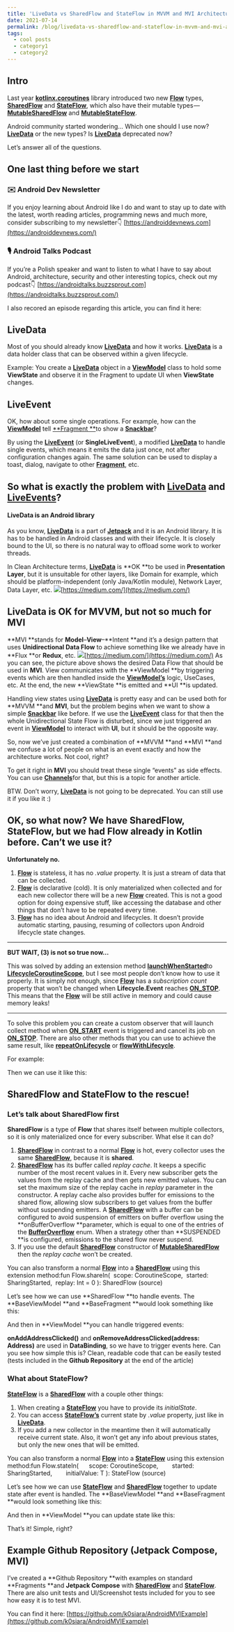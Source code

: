 ```yaml
---
title: 'LiveData vs SharedFlow and StateFlow in MVVM and MVI Architecture'
date: 2021-07-14
permalink: /blog/livedata-vs-sharedflow-and-stateflow-in-mvvm-and-mvi-architecture/
tags:
  - cool posts
  - category1
  - category2
---
```


## Intro

Last year [**kotlinx.coroutines**](https://kotlin.github.io/kotlinx.coroutines/) library introduced two new [**Flow**](https://kotlin.github.io/kotlinx.coroutines/kotlinx-coroutines-core/kotlinx.coroutines.flow/-flow/index.html) types, [**SharedFlow**](https://kotlin.github.io/kotlinx.coroutines/kotlinx-coroutines-core/kotlinx.coroutines.flow/-shared-flow/index.html) and [**StateFlow**](https://kotlin.github.io/kotlinx.coroutines/kotlinx-coroutines-core/kotlinx.coroutines.flow/-state-flow/index.html), which also have their mutable types — [**MutableSharedFlow**](https://kotlin.github.io/kotlinx.coroutines/kotlinx-coroutines-core/kotlinx.coroutines.flow/-mutable-shared-flow/index.html) and [**MutableStateFlow**](https://kotlin.github.io/kotlinx.coroutines/kotlinx-coroutines-core/kotlinx.coroutines.flow/-mutable-state-flow/index.html).

Android community started wondering… Which one should I use now? [**LiveData**](https://developer.android.com/reference/androidx/lifecycle/LiveData) or the new types? Is [**LiveData**](https://developer.android.com/reference/androidx/lifecycle/LiveData) deprecated now?

Let’s answer all of the questions.

## ******One last thing before we start******

### ✉️ Android Dev Newsletter

If you enjoy learning about Android like I do and want to stay up to date with the latest, worth reading articles, programming news and much more, consider subscribing to my newsletter👇
[https://androiddevnews.com](https://androiddevnews.com/)

### 🎙 Android Talks Podcast

If you’re a Polish speaker and want to listen to what I have to say about Android, architecture, security and other interesting topics, check out my podcast👇
[https://androidtalks.buzzsprout.com](https://androidtalks.buzzsprout.com/)

I also recored an episode regarding this article, you can find it here:

## LiveData

Most of you should already know [**LiveData**](https://developer.android.com/reference/androidx/lifecycle/LiveData) and how it works. [**LiveData**](https://developer.android.com/reference/androidx/lifecycle/LiveData) is a data holder class that can be observed within a given lifecycle.

Example:
You create a [**LiveData**](https://developer.android.com/reference/androidx/lifecycle/LiveData) object in a [**ViewModel**](https://developer.android.com/reference/androidx/lifecycle/ViewModel) class to hold some **ViewState** and observe it in the Fragment to update UI when **ViewState** changes.

## LiveEvent

OK, how about some single operations. For example, how can the [**ViewModel**](https://developer.android.com/reference/androidx/lifecycle/ViewModel) tell [**Fragment **](https://developer.android.com/reference/androidx/fragment/app/Fragment)to show a [**Snackbar**](https://developer.android.com/reference/com/google/android/material/snackbar/Snackbar)?

By using the [**LiveEvent**](https://github.com/hadilq/LiveEvent) (or **SingleLiveEvent**), a modified [**LiveData**](https://developer.android.com/reference/androidx/lifecycle/LiveData) to handle single events, which means it emits the data just once, not after configuration changes again. The same solution can be used to display a toast, dialog, navigate to other [**Fragment**](https://developer.android.com/reference/androidx/fragment/app/Fragment), etc.

## So what is exactly the problem with [LiveData](https://developer.android.com/reference/androidx/lifecycle/LiveData) and [LiveEvents](https://github.com/hadilq/LiveEvent)?

#### LiveData is an Android library

As you know, [**LiveData**](https://developer.android.com/reference/androidx/lifecycle/LiveData) is a part of [**Jetpack**](https://developer.android.com/jetpack) and it is an Android library. It is has to be handled in Android classes and with their lifecycle. It is closely bound to the UI, so there is no natural way to offload some work to worker threads.

In Clean Architecture terms, [**LiveData**](https://developer.android.com/reference/androidx/lifecycle/LiveData) is **OK **to be used in **Presentation Layer**, but it is unsuitable for other layers, like Domain for example, which should be platform-independent (only Java/Kotlin module), Network Layer, Data Layer, etc.
![](__GHOST_URL__/content/images/max/800/1-U3sRJnuuqejQczuYxILfpw.png)[https://medium.com/](https://medium.com/)
## LiveData is OK for MVVM, but not so much for MVI

**MVI **stands for **Model**–**View**–**Intent **and it’s a design pattern that uses **Unidirectional Data Flow** to achieve something like we already have in **Flux **or **Redux**, etc.
![](__GHOST_URL__/content/images/max/800/1-dp-AOa7xWrQsiMs_noX4Cw.png)[https://medium.com/](https://medium.com/)
As you can see, the picture above shows the desired Data Flow that should be used in **MVI**. View communicates with the **ViewModel **by triggering events which are then handled inside the [**ViewModel’s**](https://developer.android.com/reference/androidx/lifecycle/ViewModel) logic, UseCases, etc. At the end, the new **ViewState **is emitted and **UI **is updated.

Handling view states using [**LiveData**](https://developer.android.com/reference/androidx/lifecycle/LiveData) is pretty easy and can be used both for **MVVM **and **MVI**, but the problem begins when we want to show a simple [**Snackbar**](https://developer.android.com/reference/com/google/android/material/snackbar/Snackbar) like before. If we use the [**LiveEvent**](https://github.com/hadilq/LiveEvent) class for that then the whole Unidirectional State Flow is disturbed, since we just triggered an event in [**ViewModel**](https://developer.android.com/reference/androidx/lifecycle/ViewModel) to interact with **UI**, but it should be the opposite way.

So, now we’ve just created a combination of **MVVM **and **MVI **and we confuse a lot of people on what is an event exactly and how the architecture works. Not cool, right?

To get it right in **MVI** you should treat these single “events” as side effects. You can use [**Channels**](https://kotlinlang.org/docs/channels.html)for that, but this is a topic for another article.

BTW. Don’t worry, [**LiveData**](https://developer.android.com/reference/androidx/lifecycle/LiveData) is not going to be deprecated. You can still use it if you like it :)

## OK, so what now? We have SharedFlow, StateFlow, but we had Flow already in Kotlin before. Can’t we use it?

**Unfortunately no.**

1. [**Flow**](https://kotlin.github.io/kotlinx.coroutines/kotlinx-coroutines-core/kotlinx.coroutines.flow/-flow/index.html) is stateless, it has no *.value* property. It is just a stream of data that can be collected.
2. [**Flow**](https://kotlin.github.io/kotlinx.coroutines/kotlinx-coroutines-core/kotlinx.coroutines.flow/-flow/index.html) is declarative (cold). It is only materialized when collected and for each new collector there will be a new [**Flow**](https://kotlin.github.io/kotlinx.coroutines/kotlinx-coroutines-core/kotlinx.coroutines.flow/-flow/index.html) created. This is not a good option for doing expensive stuff, like accessing the database and other things that don’t have to be repeated every time.
3. [**Flow**](https://kotlin.github.io/kotlinx.coroutines/kotlinx-coroutines-core/kotlinx.coroutines.flow/-flow/index.html) has no idea about Android and lifecycles. It doesn’t provide automatic starting, pausing, resuming of collectors upon Android lifecycle state changes.

---

**BUT WAIT, (3) is not so true now…**

This was solved by adding an extension method [**launchWhenStarted**](https://developer.android.com/reference/kotlin/androidx/lifecycle/LifecycleCoroutineScope#launchWhenStarted%28kotlin.coroutines.SuspendFunction1%29)to [**LifecycleCoroutineScope**](https://developer.android.com/reference/kotlin/androidx/lifecycle/LifecycleCoroutineScope), but I see most people don’t know how to use it properly. It is simply not enough, since [**Flow**](https://kotlin.github.io/kotlinx.coroutines/kotlinx-coroutines-core/kotlinx.coroutines.flow/-flow/index.html) has a *subscription count* property that won’t be changed when **Lifecycle.Event** reaches [**ON_STOP**](https://developer.android.com/reference/kotlin/androidx/lifecycle/Lifecycle.Event#on_stop). This means that the [**Flow**](https://kotlin.github.io/kotlinx.coroutines/kotlinx-coroutines-core/kotlinx.coroutines.flow/-flow/index.html) will be still active in memory and could cause memory leaks!

---

To solve this problem you can create a custom observer that will launch collect method when [**ON_START**](https://developer.android.com/reference/kotlin/androidx/lifecycle/Lifecycle.Event#on_start) event is triggered and cancel its job on [**ON_STOP**](https://developer.android.com/reference/kotlin/androidx/lifecycle/Lifecycle.Event#on_stop). There are also other methods that you can use to achieve the same result, like [**repeatOnLifecycle**](https://developer.android.com/reference/kotlin/androidx/lifecycle/package-summary?hl=id#%28androidx.lifecycle.Lifecycle%29.repeatOnLifecycle%28androidx.lifecycle.Lifecycle.State,%20kotlin.coroutines.SuspendFunction1%29) or [**flowWithLifecycle**](https://developer.android.com/reference/kotlin/androidx/lifecycle/package-summary?hl=id#flowwithlifecycle).

For example:

Then we can use it like this:

## SharedFlow and StateFlow to the rescue!

### Let’s talk about SharedFlow first

**SharedFlow** is a type of **Flow** that shares itself between multiple collectors, so it is only materialized once for every subscriber. What else it can do?

1. [**SharedFlow**](https://kotlin.github.io/kotlinx.coroutines/kotlinx-coroutines-core/kotlinx.coroutines.flow/-shared-flow/index.html) in contrast to a normal [**Flow**](https://kotlin.github.io/kotlinx.coroutines/kotlinx-coroutines-core/kotlinx.coroutines.flow/-flow/index.html) is hot, every collector uses the same [**SharedFlow**](https://kotlin.github.io/kotlinx.coroutines/kotlinx-coroutines-core/kotlinx.coroutines.flow/-shared-flow/index.html), because it is **shared**.
2. [**SharedFlow**](https://kotlin.github.io/kotlinx.coroutines/kotlinx-coroutines-core/kotlinx.coroutines.flow/-shared-flow/index.html) has its buffer called *replay cache*. It keeps a specific number of the most recent values in it. Every new subscriber gets the values from the replay cache and then gets new emitted values. You can set the maximum size of the replay cache in *replay* parameter in the constructor. A replay cache also provides buffer for emissions to the shared flow, allowing slow subscribers to get values from the buffer without suspending emitters. A [**SharedFlow**](https://kotlin.github.io/kotlinx.coroutines/kotlinx-coroutines-core/kotlinx.coroutines.flow/-shared-flow/index.html) with a buffer can be configured to avoid suspension of emitters on buffer overflow using the **onBufferOverflow **parameter, which is equal to one of the entries of the [**BufferOverflow**](https://kotlin.github.io/kotlinx.coroutines/kotlinx-coroutines-core/kotlinx.coroutines.channels/-buffer-overflow/index.html) enum. When a strategy other than **SUSPENDED **is configured, emissions to the shared flow never suspend.
3. If you use the default [**SharedFlow**](https://kotlin.github.io/kotlinx.coroutines/kotlinx-coroutines-core/kotlinx.coroutines.flow/-shared-flow/index.html) constructor of [**MutableSharedFlow**](https://kotlin.github.io/kotlinx.coroutines/kotlinx-coroutines-core/kotlinx.coroutines.flow/-mutable-shared-flow/index.html) then the *replay cache* won’t be created.

You can also transform a normal [**Flow**](https://kotlin.github.io/kotlinx.coroutines/kotlinx-coroutines-core/kotlinx.coroutines.flow/-flow/index.html) into a [**SharedFlow**](https://kotlin.github.io/kotlinx.coroutines/kotlinx-coroutines-core/kotlinx.coroutines.flow/-shared-flow/index.html) using this extension method:fun <T> Flow<T>.shareIn(
  scope: CoroutineScope, 
  started: SharingStarted, 
  replay: Int = 0
): SharedFlow<T> (source)

Let’s see how we can use **SharedFlow **to handle events. The **BaseViewModel **and **BaseFragment **would look something like this:

And then in **ViewModel **you can handle triggered events:

**onAddAddressClicked()** and **onRemoveAddressClicked(address: Address)** are used in **DataBinding**, so we have to trigger events here. Can you see how simple this is? Clean, readable code that can be easily tested (tests included in the **Github Repository** at the end of the article)

### What about StateFlow?

[**StateFlow**](https://kotlin.github.io/kotlinx.coroutines/kotlinx-coroutines-core/kotlinx.coroutines.flow/-state-flow/) is a [**SharedFlow**](https://kotlin.github.io/kotlinx.coroutines/kotlinx-coroutines-core/kotlinx.coroutines.flow/-shared-flow/index.html) with a couple other things:

1. When creating a [**StateFlow**](https://kotlin.github.io/kotlinx.coroutines/kotlinx-coroutines-core/kotlinx.coroutines.flow/-state-flow/) you have to provide its *initialState*.
2. You can access [**StateFlow’s**](https://kotlin.github.io/kotlinx.coroutines/kotlinx-coroutines-core/kotlinx.coroutines.flow/-state-flow/) current state by *.value* property, just like in [**LiveData**](https://developer.android.com/topic/libraries/architecture/livedata).
3. If you add a new collector in the meantime then it will automatically receive current state. Also, it won’t get any info about previous states, but only the new ones that will be emitted.

You can also transform a normal [**Flow**](https://kotlin.github.io/kotlinx.coroutines/kotlinx-coroutines-core/kotlinx.coroutines.flow/-flow/index.html) into a [**StateFlow**](https://kotlin.github.io/kotlinx.coroutines/kotlinx-coroutines-core/kotlinx.coroutines.flow/-state-flow/) using this extension method:fun <T> Flow<T>.stateIn(     
  scope: CoroutineScope,      
  started: SharingStarted,      
  initialValue: T 
): StateFlow<T> (source)

Let’s see how we can use [**StateFlow**](https://kotlin.github.io/kotlinx.coroutines/kotlinx-coroutines-core/kotlinx.coroutines.flow/-state-flow/) and [**SharedFlow**](https://kotlin.github.io/kotlinx.coroutines/kotlinx-coroutines-core/kotlinx.coroutines.flow/-shared-flow/) together to update state after event is handled. The **BaseViewModel **and **BaseFragment **would look something like this:

And then in **ViewModel **you can update state like this:

That’s it! Simple, right?

## Example Github Repository (Jetpack Compose, MVI)

I’ve created a **Github Repository **with examples on standard **Fragments **and **Jetpack Compose** with [**SharedFlow**](https://kotlin.github.io/kotlinx.coroutines/kotlinx-coroutines-core/kotlinx.coroutines.flow/-shared-flow/index.html) and [**StateFlow**](https://kotlin.github.io/kotlinx.coroutines/kotlinx-coroutines-core/kotlinx.coroutines.flow/-state-flow/). There are also unit tests and UI/Screenshot tests included for you to see how easy it is to test MVI.

You can find it here: [https://github.com/k0siara/AndroidMVIExample](https://github.com/k0siara/AndroidMVIExample)
